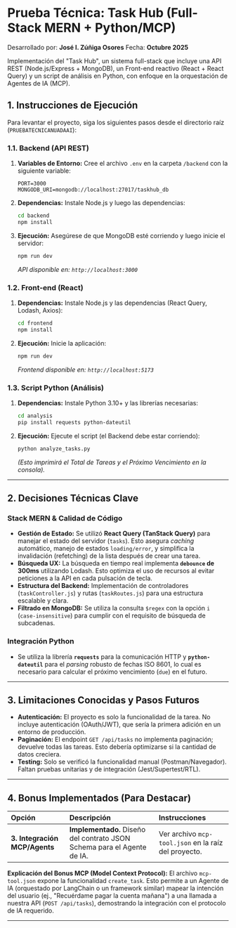 #  Prueba Técnica: Task Hub (Full-Stack MERN + Python/MCP)

Desarrollado por: **José I. Zúñiga Osores** 
Fecha: **Octubre 2025**

Implementación del "Task Hub", un sistema full-stack que incluye una API REST (Node.js/Express + MongoDB), un Front-end reactivo (React + React Query) y un script de análisis en Python, con enfoque en la orquestación de Agentes de IA (MCP).

## 1. Instrucciones de Ejecución

Para levantar el proyecto, siga los siguientes pasos desde el directorio raíz (`PRUEBATECNICANUADAAI`):

### 1.1. Backend (API REST)

1.  **Variables de Entorno:** Cree el archivo `.env` en la carpeta `/backend` con la siguiente variable:
    ```
    PORT=3000
    MONGODB_URI=mongodb://localhost:27017/taskhub_db 
    ```
2.  **Dependencias:** Instale Node.js y luego las dependencias:
    ```bash
    cd backend
    npm install
    ```
3.  **Ejecución:** Asegúrese de que MongoDB esté corriendo y luego inicie el servidor:
    ```bash
    npm run dev
    ```
    *API disponible en: `http://localhost:3000`*

### 1.2. Front-end (React)

1.  **Dependencias:** Instale Node.js y las dependencias (React Query, Lodash, Axios):
    ```bash
    cd frontend
    npm install
    ```
2.  **Ejecución:** Inicie la aplicación:
    ```bash
    npm run dev
    ```
    *Frontend disponible en: `http://localhost:5173`*

### 1.3. Script Python (Análisis)

1.  **Dependencias:** Instale Python 3.10+ y las librerías necesarias:
    ```bash
    cd analysis
    pip install requests python-dateutil
    ```
2.  **Ejecución:** Ejecute el script (el Backend debe estar corriendo):
    ```bash
    python analyze_tasks.py
    ```
    *(Esto imprimirá el Total de Tareas y el Próximo Vencimiento en la consola).*

---

## 2. Decisiones Técnicas Clave

### Stack MERN & Calidad de Código
* **Gestión de Estado:** Se utilizó **React Query (TanStack Query)** para manejar el estado del servidor (`tasks`). Esto asegura *caching* automático, manejo de estados `loading/error`, y simplifica la invalidación (refetching) de la lista después de crear una tarea.
* **Búsqueda UX:** La búsqueda en tiempo real implementa **`debounce` de 300ms** utilizando Lodash. Esto optimiza el uso de recursos al evitar peticiones a la API en cada pulsación de tecla.
* **Estructura del Backend:** Implementación de controladores (`taskController.js`) y rutas (`taskRoutes.js`) para una estructura escalable y clara.
* **Filtrado en MongoDB:** Se utiliza la consulta `$regex` con la opción `i` (`case-insensitive`) para cumplir con el requisito de búsqueda de subcadenas.

### Integración Python
* Se utiliza la librería **`requests`** para la comunicación HTTP y **`python-dateutil`** para el *parsing* robusto de fechas ISO 8601, lo cual es necesario para calcular el próximo vencimiento (`due`) en el futuro.

---

## 3. Limitaciones Conocidas y Pasos Futuros

* **Autenticación:** El proyecto es solo la funcionalidad de la tarea. No incluye autenticación (OAuth/JWT), que sería la primera adición en un entorno de producción.
* **Paginación:** El endpoint `GET /api/tasks` no implementa paginación; devuelve todas las tareas. Esto debería optimizarse si la cantidad de datos creciera.
* **Testing:** Solo se verificó la funcionalidad manual (Postman/Navegador). Faltan pruebas unitarias y de integración (Jest/Supertest/RTL).

---

## 4. Bonus Implementados (Para Destacar)

| Opción | Descripción | Instrucciones |
| :--- | :--- | :--- |
| **3. Integración MCP/Agents** | **Implementado.** Diseño del contrato JSON Schema para el Agente de IA. | Ver archivo `mcp-tool.json` en la raíz del proyecto. |

**Explicación del Bonus MCP (Model Context Protocol):**
El archivo `mcp-tool.json` expone la funcionalidad `create_task`. Esto permite a un Agente de IA (orquestado por LangChain o un framework similar) mapear la intención del usuario (ej., "Recuérdame pagar la cuenta mañana") a una llamada a nuestra API (`POST /api/tasks`), demostrando la integración con el protocolo de IA requerido.

***
